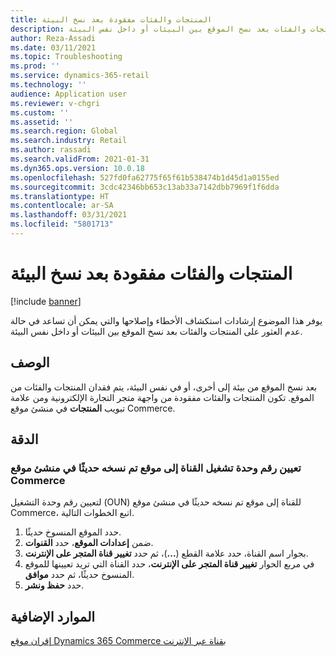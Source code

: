```yaml
---
title: المنتجات والفئات مفقودة بعد نسخ البيئة
description: يوفر هذا الموضوع إرشادات استكشاف الأخطاء وإصلاحها والتي يمكن أن تساعد في حالة عدم العثور على المنتجات والفئات بعد نسخ الموقع بين البيئات أو داخل نفس البيئة.
author: Reza-Assadi
ms.date: 03/11/2021
ms.topic: Troubleshooting
ms.prod: ''
ms.service: dynamics-365-retail
ms.technology: ''
audience: Application user
ms.reviewer: v-chgri
ms.custom: ''
ms.assetid: ''
ms.search.region: Global
ms.search.industry: Retail
ms.author: rassadi
ms.search.validFrom: 2021-01-31
ms.dyn365.ops.version: 10.0.18
ms.openlocfilehash: 527fd0fa62775f65f61b538474b1d45d1a0155ed
ms.sourcegitcommit: 3cdc42346bb653c13ab33a7142dbb7969f1f6dda
ms.translationtype: HT
ms.contentlocale: ar-SA
ms.lasthandoff: 03/31/2021
ms.locfileid: "5801713"
---
```

# <a name="products-and-categories-missing-after-environment-copy"></a>المنتجات والفئات مفقودة بعد نسخ البيئة

[!include [banner](../../includes/banner.md)]

يوفر هذا الموضوع إرشادات استكشاف الأخطاء وإصلاحها والتي يمكن أن تساعد في حالة عدم العثور على المنتجات والفئات بعد نسخ الموقع بين البيئات أو داخل نفس البيئة.

## <a name="description"></a>الوصف

بعد نسخ الموقع من بيئة إلى أخرى، أو في نفس البيئة، يتم فقدان المنتجات والفئات من الموقع. تكون المنتجات والفئات مفقودة من واجهة متجر التجارة الإلكترونية ومن علامة تبويب **المنتجات** في منشئ موقع Commerce.

## <a name="resolution"></a>الدقة

### <a name="map-the-channel-operating-unit-number-to-a-newly-copied-site-in-commerce-site-builder"></a>تعيين رقم وحدة تشغيل القناة إلى موقع تم نسخه حديثًا في منشئ موقع Commerce

لتعيين رقم وحدة التشغيل (OUN) للقناة إلى موقع تم نسخه حديثًا في منشئ موقع Commerce، اتبع الخطوات التالية.

1. حدد الموقع المنسوخ حديثًا.
1. ضمن **إعدادات الموقع**، حدد **القنوات**.
1. بجوار اسم القناة، حدد علامة القطع (**...**)، ثم حدد **تغيير قناة المتجر على الإنترنت**.
1. في مربع الحوار **تغيير قناة المتجر على الإنترنت**، حدد القناة التي تريد تعيينها للموقع المنسوخ حديثًا، ثم حدد **موافق**.
1. حدد **حفظ ونشر**.

## <a name="additional-resources"></a>الموارد الإضافية

[إقران موقع Dynamics 365 Commerce بقناة عبر الإنترنت](../associate-site-online-store.md)
